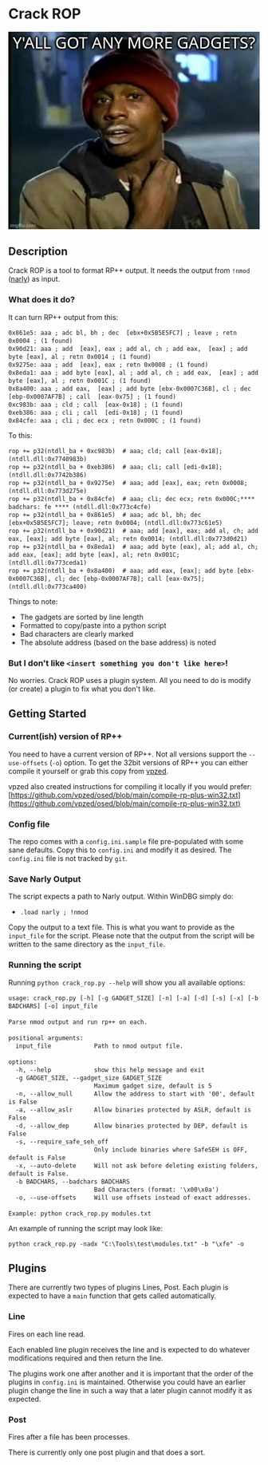 # Crack ROP

![Crack ROP](images/gadgets.jpg)

## Description

Crack ROP is a tool to format RP++ output. It needs the output from `!nmod` ([narly](https://code.google.com/archive/p/narly/downloads)) as input.

### What does it do?

It can turn RP++ output from this:
```
0x861e5: aaa ; adc bl, bh ; dec  [ebx+0x5B5E5FC7] ; leave ; retn 0x0004 ; (1 found)
0x90d21: aaa ; add  [eax], eax ; add al, ch ; add eax,  [eax] ; add byte [eax], al ; retn 0x0014 ; (1 found)
0x9275e: aaa ; add  [eax], eax ; retn 0x0008 ; (1 found)
0x8eda1: aaa ; add byte [eax], al ; add al, ch ; add eax,  [eax] ; add byte [eax], al ; retn 0x001C ; (1 found)
0x8a400: aaa ; add eax,  [eax] ; add byte [ebx-0x0007C36B], cl ; dec  [ebp-0x0007AF7B] ; call  [eax-0x75] ; (1 found)
0xc983b: aaa ; cld ; call  [eax-0x18] ; (1 found)
0xeb386: aaa ; cli ; call  [edi-0x18] ; (1 found)
0x84cfe: aaa ; cli ; dec ecx ; retn 0x000C ; (1 found)
```

To this:
```
rop += p32(ntdll_ba + 0xc983b)  # aaa; cld; call [eax-0x18]; (ntdll.dll:0x7740983b)
rop += p32(ntdll_ba + 0xeb386)  # aaa; cli; call [edi-0x18]; (ntdll.dll:0x7742b386)
rop += p32(ntdll_ba + 0x9275e)  # aaa; add [eax], eax; retn 0x0008; (ntdll.dll:0x773d275e)
rop += p32(ntdll_ba + 0x84cfe)  # aaa; cli; dec ecx; retn 0x000C;**** badchars: fe **** (ntdll.dll:0x773c4cfe)
rop += p32(ntdll_ba + 0x861e5)  # aaa; adc bl, bh; dec [ebx+0x5B5E5FC7]; leave; retn 0x0004; (ntdll.dll:0x773c61e5)
rop += p32(ntdll_ba + 0x90d21)  # aaa; add [eax], eax; add al, ch; add eax, [eax]; add byte [eax], al; retn 0x0014; (ntdll.dll:0x773d0d21)
rop += p32(ntdll_ba + 0x8eda1)  # aaa; add byte [eax], al; add al, ch; add eax, [eax]; add byte [eax], al; retn 0x001C; (ntdll.dll:0x773ceda1)
rop += p32(ntdll_ba + 0x8a400)  # aaa; add eax, [eax]; add byte [ebx-0x0007C36B], cl; dec [ebp-0x0007AF7B]; call [eax-0x75]; (ntdll.dll:0x773ca400)
```

Things to note:

* The gadgets are sorted by line length
* Formatted to copy/paste into a python script
* Bad characters are clearly marked
* The absolute address (based on the base address) is noted

### But I don't like `<insert something you don't like here>`!
No worries. Crack ROP uses a plugin system. All you need to do is modify (or create) a plugin to fix what you don't like.

## Getting Started

### Current(ish) version of RP++

You need to have a current version of RP++. Not all versions support the `--use-offsets` (`-o`) option. To get the 32bit versions of RP++ you can either compile it yourself or grab this copy from [vpzed](https://github.com/vpzed/osed/tree/main).

vpzed also created instructions for compiling it locally if you would prefer:
[https://github.com/vpzed/osed/blob/main/compile-rp-plus-win32.txt](https://github.com/vpzed/osed/blob/main/compile-rp-plus-win32.txt)

### Config file

The repo comes with a `config.ini.sample` file pre-populated with some sane defaults. Copy this to `config.ini` and modify it as desired. The `config.ini` file is not tracked by `git`.

### Save Narly Output

The script expects a path to Narly output. Within WinDBG simply do:

* `.load narly ; !nmod`

Copy the output to a text file. This is what you want to provide as the `input_file` for the script. Please note that the output from the script will be written to the same directory as the `input_file`.

### Running the script

Running `python crack_rop.py --help` will show you all available options:

```
usage: crack_rop.py [-h] [-g GADGET_SIZE] [-n] [-a] [-d] [-s] [-x] [-b BADCHARS] [-o] input_file

Parse nmod output and run rp++ on each.

positional arguments:
  input_file            Path to nmod output file.

options:
  -h, --help            show this help message and exit
  -g GADGET_SIZE, --gadget_size GADGET_SIZE
                        Maximum gadget size, default is 5
  -n, --allow_null      Allow the address to start with '00', default is False
  -a, --allow_aslr      Allow binaries protected by ASLR, default is False
  -d, --allow_dep       Allow binaries protected by DEP, default is False
  -s, --require_safe_seh_off
                        Only include binaries where SafeSEH is OFF, default is False
  -x, --auto-delete     Will not ask before deleting existing folders, default is False.
  -b BADCHARS, --badchars BADCHARS
                        Bad Characters (format: '\x00\x0a')
  -o, --use-offsets     Will use offsets instead of exact addresses.

Example: python crack_rop.py modules.txt
```

An example of running the script may look like:
```
python crack_rop.py -nadx "C:\Tools\test\modules.txt" -b "\xfe" -o
```

## Plugins

There are currently two types of plugins Lines, Post. Each plugin is expected to have a `main` function that gets called automatically.

### Line

Fires on each line read.

Each enabled line plugin receives the line and is expected to do whatever modifications required and then return the line.

The plugins work one after another and it is important that the order of the plugins in `config.ini` is maintained. Otherwise you could have an earlier plugin change the line in such a way that a later plugin cannot modify it as expected.

### Post

Fires after a file has been processes.

There is currently only one post plugin and that does a sort.
